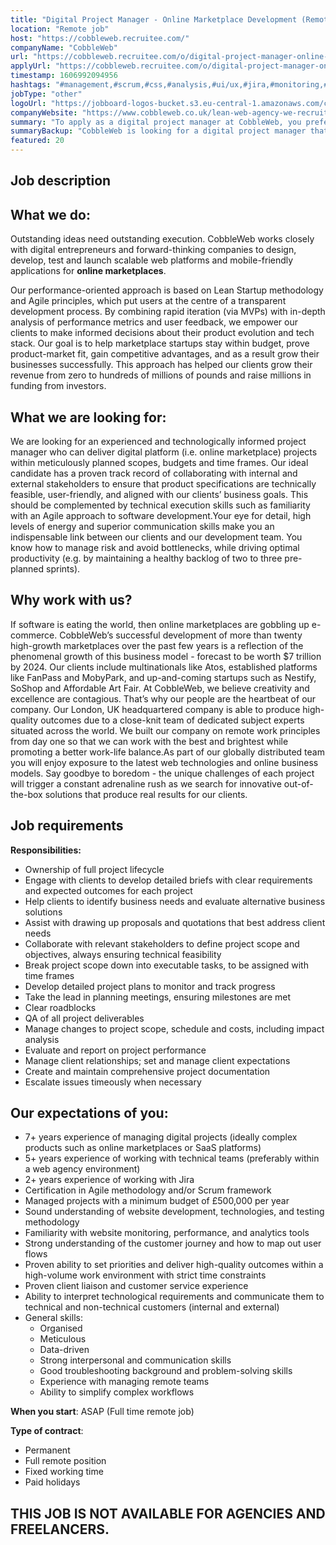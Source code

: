 ```yaml
---
title: "Digital Project Manager - Online Marketplace Development (Remote Role)"
location: "Remote job"
host: "https://cobbleweb.recruitee.com/"
companyName: "CobbleWeb"
url: "https://cobbleweb.recruitee.com/o/digital-project-manager-online-marketplace-development-remote-role"
applyUrl: "https://cobbleweb.recruitee.com/o/digital-project-manager-online-marketplace-development-remote-role/c/new"
timestamp: 1606992094956
hashtags: "#management,#scrum,#css,#analysis,#ui/ux,#jira,#monitoring,#office,#optimization"
jobType: "other"
logoUrl: "https://jobboard-logos-bucket.s3.eu-central-1.amazonaws.com/cobbleweb"
companyWebsite: "https://www.cobbleweb.co.uk/lean-web-agency-we-recruit/?utm_source=recruitee"
summary: "To apply as a digital project manager at CobbleWeb, you preferably need to have 7+ years experience of managing digital projects."
summaryBackup: "CobbleWeb is looking for a digital project manager that has experience in: #management, #scrum, #css."
featured: 20
---
```


## Job description

## What we do:

Outstanding ideas need outstanding execution. CobbleWeb works closely with digital entrepreneurs and forward-thinking companies to design, develop, test and launch scalable web platforms and mobile-friendly applications for **online marketplaces**.

Our performance-oriented approach is based on Lean Startup methodology and Agile principles, which put users at the centre of a transparent development process. By combining rapid iteration (via MVPs) with in-depth analysis of performance metrics and user feedback, we empower our clients to make informed decisions about their product evolution and tech stack. Our goal is to help marketplace startups stay within budget, prove product-market fit, gain competitive advantages, and as a result grow their businesses successfully. This approach has helped our clients grow their revenue from zero to hundreds of millions of pounds and raise millions in funding from investors.

## What we are looking for:

We are looking for an experienced and technologically informed project manager who can deliver digital platform (i.e. online marketplace) projects within meticulously planned scopes, budgets and time frames. Our ideal candidate has a proven track record of collaborating with internal and external stakeholders to ensure that product specifications are technically feasible, user-friendly, and aligned with our clients’ business goals. This should be complemented by technical execution skills such as familiarity with an Agile approach to software development.Your eye for detail, high levels of energy and superior communication skills make you an indispensable link between our clients and our development team. You know how to manage risk and avoid bottlenecks, while driving optimal productivity (e.g. by maintaining a healthy backlog of two to three pre-planned sprints).

## Why work with us?

If software is eating the world, then online marketplaces are gobbling up e-commerce. CobbleWeb’s successful development of more than twenty high-growth marketplaces over the past few years is a reflection of the phenomenal growth of this business model - forecast to be worth $7 trillion by 2024. Our clients include multinationals like Atos, established platforms like FanPass and MobyPark, and up-and-coming startups such as Nestify, SoShop and Affordable Art Fair. At CobbleWeb, we believe creativity and excellence are contagious. That’s why our people are the heartbeat of our company. Our London, UK headquartered company is able to produce high-quality outcomes due to a close-knit team of dedicated subject experts situated across the world. We built our company on remote work principles from day one so that we can work with the best and brightest while promoting a better work-life balance.As part of our globally distributed team you will enjoy exposure to the latest web technologies and online business models. Say goodbye to boredom - the unique challenges of each project will trigger a constant adrenaline rush as we search for innovative out-of-the-box solutions that produce real results for our clients.

## Job requirements

**Responsibilities:**

*   Ownership of full project lifecycle
*   Engage with clients to develop detailed briefs with clear requirements and expected outcomes for each project
*   Help clients to identify business needs and evaluate alternative business solutions
*   Assist with drawing up proposals and quotations that best address client needs
*   Collaborate with relevant stakeholders to define project scope and objectives, always ensuring technical feasibility
*   Break project scope down into executable tasks, to be assigned with time frames
*   Develop detailed project plans to monitor and track progress
*   Take the lead in planning meetings, ensuring milestones are met
*   Clear roadblocks
*   QA of all project deliverables
*   Manage changes to project scope, schedule and costs, including impact analysis
*   Evaluate and report on project performance
*   Manage client relationships; set and manage client expectations
*   Create and maintain comprehensive project documentation
*   Escalate issues timeously when necessary

## Our expectations of you:

*   7+ years experience of managing digital projects (ideally complex products such as online marketplaces or SaaS platforms)
*   5+ years experience of working with technical teams (preferably within a web agency environment)
*   2+ years experience of working with Jira
*   Certification in Agile methodology and/or Scrum framework
*   Managed projects with a minimum budget of £500,000 per year
*   Sound understanding of website development, technologies, and testing methodology
*   Familiarity with website monitoring, performance, and analytics tools
*   Strong understanding of the customer journey and how to map out user flows
*   Proven ability to set priorities and deliver high-quality outcomes within a high-volume work environment with strict time constraints
*   Proven client liaison and customer service experience
*   Ability to interpret technological requirements and communicate them to technical and non-technical customers (internal and external)
*   General skills:
    *   Organised
    *   Meticulous
    *   Data-driven
    *   Strong interpersonal and communication skills
    *   Good troubleshooting background and problem-solving skills
    *   Experience with managing remote teams
    *   Ability to simplify complex workflows

**When you start**: ASAP (Full time remote job)

**Type of contract**:

*   Permanent
*   Full remote position
*   Fixed working time
*   Paid holidays

## THIS JOB IS NOT AVAILABLE FOR AGENCIES AND FREELANCERS.
